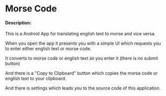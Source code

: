 # Morse Code

#### Description:
This is a Android App for translating english text to morse and vice versa.

When you open the app it presents you with a simple UI which requests you
to enter either english text or morse code.

It converts to morse code or english text as you enter it (there is no submit button)

And there is a "Copy to Clipboard" button which copies the morse code or english text 
to your clipboard.

And there is settings which leads you to the source code of this application.
